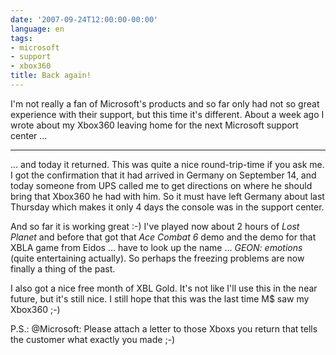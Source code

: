 ```yaml
---
date: '2007-09-24T12:00:00-00:00'
language: en
tags:
- microsoft
- support
- xbox360
title: Back again!
---
```



I'm not really a fan of Microsoft's products and so far only had not so great experience with their support, but this time it's different. About a week ago I wrote about my Xbox360 leaving home for the next Microsoft support center ...

-------------------------------

... and today it returned. This was quite a nice round-trip-time if you ask me. I got the confirmation that it had arrived in Germany on September 14, and today someone from UPS called me to get directions on where he should bring that Xbox360 he had with him. So it must have left Germany about last Thursday which makes it only 4 days the console was in the support center. 

And so far it is working great :-) I've played now about 2 hours of *Lost Planet* and before that got that *Ace Combat 6* demo and the demo for that XBLA game from Eidos ... have to look up the name ... *GEON: emotions* (quite entertaining actually). So perhaps the freezing problems are now finally a thing of the past. 

I also got a nice free month of XBL Gold. It's not like I'll use this in the near future, but it's still nice. I still hope that this was the last time M$ saw my Xbox360 ;-)

P.S.: @Microsoft: Please attach a letter to those Xboxs you return that tells the customer what exactly you made ;-)